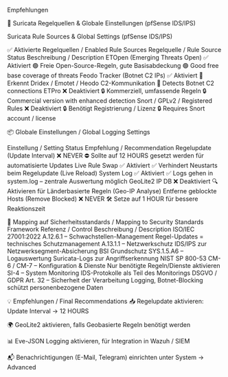 Empfehlungen

🔐 Suricata Regelquellen & Globale Einstellungen (pfSense IDS/IPS)

Suricata Rule Sources & Global Settings (pfSense IDS/IPS)

✅ Aktivierte Regelquellen / Enabled Rule Sources
Regelquelle / Rule Source	Status	Beschreibung / Description
ETOpen (Emerging Threats Open)	✅ Aktiviert	🟢 Freie Open-Source-Regeln, gute Basisabdeckung
🟢 Good free base coverage of threats
Feodo Tracker (Botnet C2 IPs)	✅ Aktiviert	🛑 Erkennt Dridex / Emotet / Heodo C2-Kommunikation
🛑 Detects Botnet C2 connections
ETPro	❌ Deaktiviert	🔒 Kommerziell, umfassende Regeln
🔒 Commercial version with enhanced detection
Snort / GPLv2 / Registered Rules	❌ Deaktiviert	🔒 Benötigt Registrierung / Lizenz
🔒 Requires Snort account / license

📦 Globale Einstellungen / Global Logging Settings

Einstellung / Setting	Status	Empfehlung / Recommendation
Regelupdate (Update Interval)	❌ NEVER	⛔ Sollte auf 12 HOURS gesetzt werden für automatisierte Updates
Live Rule Swap	✅ Aktiviert	✅ Verhindert Neustarts beim Regelupdate (Live Reload)
System Log	✅ Aktiviert	✅ Logs gehen in system.log – zentrale Auswertung möglich
GeoLite2 IP DB	❌ Deaktiviert	🔍 Aktivieren für Länderbasierte Regeln (Geo-IP Analyse)
Entferne geblockte Hosts (Remove Blocked)	❌ NEVER	🛠 Setze auf 1 HOUR für bessere Reaktionszeit

🧭 Mapping auf Sicherheitsstandards / Mapping to Security Standards
Framework	Referenz / Control	Beschreibung / Description
ISO/IEC 27001:2022	A.12.6.1 – Schwachstellen-Management	Regel-Updates = technisches Schutzmanagement
A.13.1.1 – Netzwerkschutz	IDS/IPS zur Netzwerksegment-Absicherung
BSI Grundschutz	SYS.1.5.A6 – Logauswertung	Suricata-Logs zur Angriffserkennung
NIST SP 800-53	CM-6 / CM-7 – Konfiguration & Dienste	Nur benötigte Regeln/Dienste aktivieren
SI-4 – System Monitoring	IDS-Protokolle als Teil des Monitorings
DSGVO / GDPR	Art. 32 – Sicherheit der Verarbeitung	Logging, Botnet-Blocking schützt personenbezogene Daten

💡 Empfehlungen / Final Recommendations
📥 Regelupdate aktivieren: Update Interval → 12 HOURS

🌍 GeoLite2 aktivieren, falls Geobasierte Regeln benötigt werden

📊 Eve-JSON Logging aktivieren, für Integration in Wazuh / SIEM

📬 Benachrichtigungen (E-Mail, Telegram) einrichten unter System → Advanced

